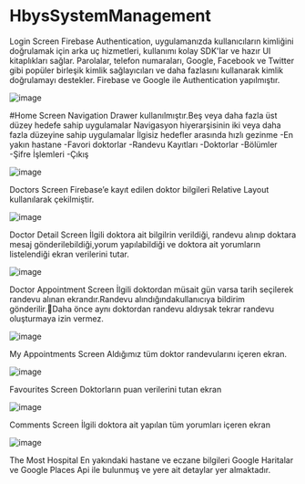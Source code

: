 # HbysSystemManagement

Login Screen
Firebase Authentication, uygulamanızda kullanıcıların kimliğini doğrulamak için arka uç hizmetleri, kullanımı kolay SDK'lar ve hazır UI kitaplıkları sağlar. Parolalar, telefon numaraları, Google, Facebook ve Twitter gibi popüler birleşik kimlik sağlayıcıları ve daha fazlasını kullanarak kimlik doğrulamayı destekler. Firebase ve Google ile Authentication yapılmıştır.


![image](https://user-images.githubusercontent.com/46397935/168470560-f197cc42-3350-4ca9-9c11-185dde7bdd90.png)

#Home Screen
Navigation Drawer kullanılmıştır.Beş veya daha fazla üst düzey hedefe sahip uygulamalar Navigasyon hiyerarşisinin iki veya daha fazla düzeyine sahip uygulamalar İlgisiz hedefler arasında hızlı gezinme
-En yakın hastane
-Favori doktorlar
-Randevu Kayıtları
-Doktorlar
-Bölümler
-Şifre İşlemleri
-Çıkış

![image](https://user-images.githubusercontent.com/46397935/168470362-ffd4e590-ae1b-4f71-88c1-0ea1c49e2cec.png)


Doctors Screen
Firebase’e kayıt edilen doktor bilgileri Relative Layout kullanılarak çekilmiştir.

![image](https://user-images.githubusercontent.com/46397935/168470596-f41c06c7-afd0-4a87-98d6-16c8a1f92715.png)

Doctor Detail Screen
İlgili doktora ait bilgilrin verildiği, randevu alınıp doktara mesaj gönderilebildiği,yorum yapılabildiği ve doktora ait yorumların listelendiği ekran verilerini tutar.

![image](https://user-images.githubusercontent.com/46397935/168470422-d206edd3-5c41-46d2-8b86-74e0ec76d932.png)

Doctor Appointment Screen
İlgili doktordan müsait gün varsa  tarih seçilerek randevu alınan ekrandır.Randevu alındığındakullanıcıya bildirim gönderilir.Daha önce aynı doktordan randevu aldıysak tekrar randevu oluşturmaya izin vermez.

![image](https://user-images.githubusercontent.com/46397935/168470447-1e469059-d430-400f-90f1-800466f73f47.png)

My Appointments Screen
Aldığımız tüm doktor randevularını içeren ekran.

![image](https://user-images.githubusercontent.com/46397935/168470473-8efc3d54-cd91-436a-9b15-21a0cd60d410.png)

Favourites Screen 
Doktorların puan verilerini tutan ekran

![image](https://user-images.githubusercontent.com/46397935/168470501-cbf7ed18-8a9c-4e60-8b6a-8ee002d1d859.png)

Comments Screen
İlgili doktora ait yapılan tüm yorumları içeren ekran

![image](https://user-images.githubusercontent.com/46397935/168470523-981d44e7-dce8-4f34-80f2-c2dd6e458941.png)

The Most Hospital
En yakındaki hastane ve eczane bilgileri Google Haritalar ve Google Places Api ile bulunmuş ve yere ait detaylar yer almaktadır.








